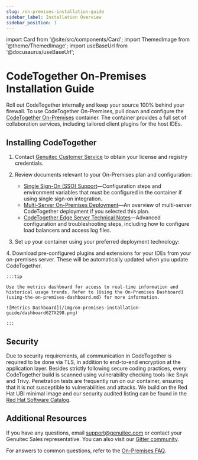 ```yaml
---
slug: /on-premises-installation-guide
sidebar_label: Installation Overview
sidebar_position: 1
---
```


import Card from '@site/src/components/Card';
import ThemedImage from '@theme/ThemedImage';
import useBaseUrl from '@docusaurus/useBaseUrl';

# CodeTogether On-Premises Installation Guide

Roll out CodeTogether internally and keep your source 100% behind your firewall. To use CodeTogether On-Premises, pull down and configure the [CodeTogether On-Premises](https://www.codetogether.com/on-premises/) container. The container provides a full set of collaboration services, including tailored client plugins for the host IDEs.

## Installing CodeTogether

1. Contact [Genuitec Customer Service](https://www.codetogether.com/pricing/on-premises-contact-us/) to obtain your license and registry credentials.

2. Review documents relevant to your On-Premises plan and configuration:
    - [Single Sign-On (SSO) Support](sso.md)—Configuration steps and environment variables that must be configured in the container if using single sign-on integration.
    - [Multi-Server On-Premises Deployment](multi-server-on-premises-deployment.md)—An overview of multi-server CodeTogether deployment if you selected this plan.
    - [CodeTogether Edge Server Technical Notes](edge-server-technical-notes.md)—Advanced configuration and troubleshooting steps, including how to configure load balancers and access log files.

3. Set up your container using your preferred deployment technology:  
<div className="four-section-content">
 <Card
        title="Docker Container"
        description="Deploy via Docker, using the Genuitec Docker Registry or Red Hat Software Catalog"
        to="on-premises-installation-guide/docker"
        iconl='/img/logos/docker-light.png'
        icond='/img/logos/docker-dark.png'
      />
 <Card
        title="Helm Chart"
        description="Deploy as a Kubernetes pod through a Helm chart"
        to="on-premises-installation-guide/kubernetes"
        iconl='/img/logos/helm-light.png'
        icond='/img/logos/helm-dark.png'
      />
 <Card
        title="Kubernetes"
        description="Deploy as a Kubernetes pod through a deployment file"
        to="on-premises-installation-guide/kubernetes"
        iconl='/img/logos/kubernetes-light.png'
        icond='/img/logos/kubernetes-dark.png'
      />
 <Card
        title="Red Hat OpenShift"
        description="Deploy as an OpenShift pod using the Red Hat Software catalog"
        to="https://catalog.redhat.com/software/containers/genuitec/codetogether/5fbbdc772937386820426f55?container-tabs=gti&gti-tabs=registry-tokens"
        iconl='/img/logos/openshift-light.png'
        icond='/img/logos/openshift-dark.png'
      />
</div>
4. Download pre-configured plugins and extensions for your IDEs from your on-premises server. These will be automatically updated when you update CodeTogether.

    :::tip

    Use the metrics dashboard for access to real-time information and historical usage trends. Refer to [Using the On-Premises Dashboard](using-the-on-premises-dashboard.md) for more information.

    ![Metrics Dashboard](/img/on-premises-installation-guide/dashboard627X298.png)

    :::

## Security
Due to security requirements, all communication in CodeTogether is required to be done via TLS, in addition to end-to-end encryption at the application layer. Besides strictly following secure coding practices, every CodeTogether build is scanned using vulnerability checking tools like Snyk and Trivy. Penetration tests are frequently run on our container, ensuring that it is not susceptible to vulnerabilities and attacks. We build on the Red Hat UBI minimal image and our security audited listing can be found in the [Red Hat Software Catalog](https://catalog.redhat.com/software/containers/genuitec/codetogether/5fbbdc772937386820426f55).

## Additional Resources
If you have any questions, email [support@genuitec.com](mailto:support@genuitec.com) or contact your Genuitec Sales representative. You can also visit our [Gitter community](https://gitter.im/CodeTogether-com/community).

For answers to common questions, refer to the [On-Premises FAQ](../faqs/on-premises-faq.md).